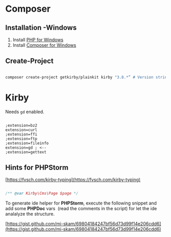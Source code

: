 
# Composer

## Installation -Windows

1. Install [PHP for Windows](https://windows.php.net/download/)
2. Install [Composer for Windows](https://getcomposer.org/Composer-Setup.exe)

## Create-Project

```bash

composer create-project getkirby/plainkit kirby "3.8.*” # Version string is optional

```

  

# Kirby

Needs `gd` enabled.
```

;extension=bz2
extension=curl
;extension=ffi
;extension=ftp
;extension=fileinfo
extension=gd ; <--
;extension=gettext
```

## Hints for PHPStorm
[https://fvsch.com/kirby-typing](https://fvsch.com/kirby-typing)

```php

/** @var Kirby\Cms\Page $page */

```

To generate ide helper for ****************PHPStorm****************, execute the following snippet and add some ****PHPDoc**** vars  (read the comments in the script) for let the ide analalyze the structure.



[https://gist.github.com/mi-skam/69804184247bf56d73d99f14e206cdd6](https://gist.github.com/mi-skam/69804184247bf56d73d99f14e206cdd6)